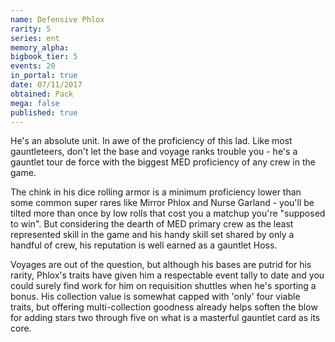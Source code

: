 ```yaml
---
name: Defensive Phlox
rarity: 5
series: ent
memory_alpha:
bigbook_tier: 5
events: 20
in_portal: true
date: 07/11/2017
obtained: Pack
mega: false
published: true
---
```


He's an absolute unit. In awe of the proficiency of this lad. Like most gauntleteers, don't let the base and voyage ranks trouble you - he's a gauntlet tour de force with the biggest MED proficiency of any crew in the game.

The chink in his dice rolling armor is a minimum proficiency lower than some common super rares like Mirror Phlox and Nurse Garland - you'll be tilted more than once by low rolls that cost you a matchup you're "supposed to win". But considering the dearth of MED primary crew as the least represented skill in the game and his handy skill set shared by only a handful of crew, his reputation is well earned as a gauntlet Hoss.

Voyages are out of the question, but although his bases are putrid for his rarity, Phlox's traits have given him a respectable event tally to date and you could surely find work for him on requisition shuttles when he's sporting a bonus. His collection value is somewhat capped with 'only' four viable traits, but offering multi-collection goodness already helps soften the blow for adding stars two through five on what is a masterful gauntlet card as its core.
